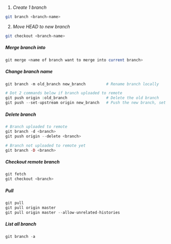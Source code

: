 1. *Create 1 branch*	

```bash
git branch <branch-name>
```

2. *Move HEAD to new branch*

```bash
git checkout <branch-name>
```

##### Merge branch into

```php
git merge <name of branch want to merge into current branch>
```

##### Change branch name

```php
git branch -m old_branch new_branch         # Rename branch locally  

# Dot 2 commands below if branch uploaded to remote  
git push origin :old_branch                 # Delete the old branch    
git push --set-upstream origin new_branch   # Push the new branch, set local branch to track the new remote
```

##### Delete branch

```php
# Branch uploaded to remote
git branch -d <branch>
git push origin --delete <branch>

# Branch not uploaded to remote yet
git branch -D <branch>
```
##### Checkout remote branch

```php
git fetch
git checkout <branch>
```
		
##### Pull

```php
git pull
git pull origin master
git pull origin master --allow-unrelated-histories
```

##### List all branch 

```php
git branch -a
```
